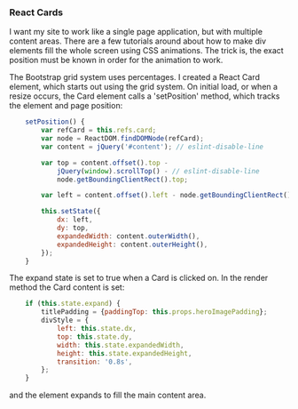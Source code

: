 ### React Cards

I want my site to work like a single page application, but with multiple 
content areas. There are a few tutorials around about how to make div 
elements fill the whole screen using CSS animations. The trick is, the 
exact position must be known in order for the animation to work.

The Bootstrap grid system uses percentages. I created a React Card
element, which starts out using the grid system. On initial load, or 
when a resize occurs, the Card element calls a 'setPosition' method,
which tracks the element and page position:

```js
    setPosition() {
        var refCard = this.refs.card;
        var node = ReactDOM.findDOMNode(refCard);
        var content = jQuery('#content'); // eslint-disable-line

        var top = content.offset().top -
            jQuery(window).scrollTop() - // eslint-disable-line 
            node.getBoundingClientRect().top;

        var left = content.offset().left - node.getBoundingClientRect().left;

        this.setState({
            dx: left,
            dy: top,
            expandedWidth: content.outerWidth(),
            expandedHeight: content.outerHeight(),
        });
    }
```

The expand state is set to true when a Card is clicked on. In the render
 method the Card content is set:
 
```js
    if (this.state.expand) {
        titlePadding = {paddingTop: this.props.heroImagePadding};
        divStyle = {
            left: this.state.dx,
            top: this.state.dy,
            width: this.state.expandedWidth,
            height: this.state.expandedHeight,
            transition: '0.8s',
        };
    }
```

and the element expands to fill the main content area.